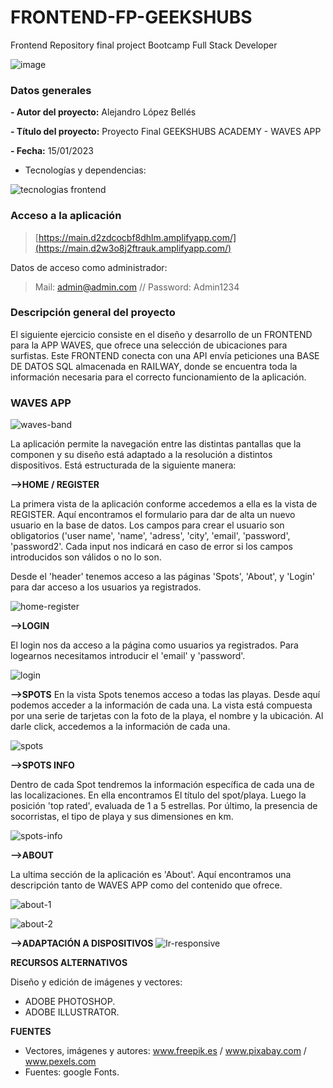 # FRONTEND-FP-GEEKSHUBS
Frontend Repository final project Bootcamp Full Stack Developer

![image](https://user-images.githubusercontent.com/113507322/205169800-ae8aeff3-2afc-467c-8c53-6c1637671770.png)

### Datos generales

**- Autor del proyecto:** Alejandro López Bellés

**- Título del proyecto:** Proyecto Final GEEKSHUBS ACADEMY - WAVES APP

**- Fecha:** 15/01/2023

- Tecnologías y dependencias: 

![tecnologias frontend](https://user-images.githubusercontent.com/113507322/212434438-c2da5f9a-07d0-4e16-b6eb-60bae0525eb0.jpg)


 ### Acceso a la aplicación

> [https://main.d2zdcocbf8dhlm.amplifyapp.com/](https://main.d2w3o8j2ftrauk.amplifyapp.com/)

Datos de acceso como administrador: 

> Mail: admin@admin.com // Password: Admin1234

 ### Descripción general del proyecto 

El siguiente ejercicio consiste en el diseño y desarrollo de un FRONTEND para la APP WAVES, que ofrece una selección de ubicaciones para surfistas. Este FRONTEND conecta con una API envía peticiones una BASE DE DATOS SQL almacenada en RAILWAY, donde se encuentra toda la información necesaria para el correcto funcionamiento de la aplicación.


 ###  WAVES APP
 ![waves-band](https://user-images.githubusercontent.com/113507322/212435385-f1d34478-5473-4f50-8172-2cc849e3b65e.png)
 

La aplicación permite la navegación entre las distintas pantallas que la componen y su diseño está adaptado a la resolución a distintos dispositivos. Está estructurada de la siguiente manera:
 
 
**-->HOME / REGISTER** 

La primera vista de la aplicación conforme accedemos a ella es la vista de REGISTER. Aquí encontramos el formulario para dar de alta un nuevo usuario en la base de datos. Los campos para crear el usuario son obligatorios ('user name', 'name', 'adress', 'city', 'email', 'password', 'password2'. Cada input nos indicará en caso de error si los campos introducidos son válidos o no lo son. 

Desde el 'header' tenemos acceso a las páginas 'Spots', 'About', y 'Login'  para dar acceso a los usuarios ya registrados. 

![home-register](https://user-images.githubusercontent.com/113507322/212437266-e13e9834-0d77-45b6-bd1c-0c2e0e5e68c2.png)

**-->LOGIN**

El login nos da acceso a la página como usuarios ya registrados. Para logearnos necesitamos introducir el 'email' y 'password'.

![login](https://user-images.githubusercontent.com/113507322/212439311-8009d9db-7cc9-4df1-9c84-d7636349f63f.png)

**-->SPOTS**
En la vista Spots tenemos acceso a todas las playas. Desde aquí podemos acceder a la información de cada una. 
La vista está compuesta por una serie de tarjetas con la foto de la playa, el nombre y la ubicación. Al darle click, accedemos a la información de cada una. 

![spots](https://user-images.githubusercontent.com/113507322/212490938-6e88097e-0ff9-4373-ac85-84365e02590e.png)

**-->SPOTS INFO**

Dentro de cada Spot tendremos la información específica de cada una de las localizaciones. En ella encontramos El título del spot/playa. Luego la posición 'top rated', evaluada de 1 a 5 estrellas. Por último, la presencia de socorristas, el tipo de playa y sus dimensiones en km. 

![spots-info](https://user-images.githubusercontent.com/113507322/212490974-9e2fe0b4-72ec-4647-9aa2-d83bf81cff91.png)



**-->ABOUT**

La ultima sección de la aplicación es 'About'. Aquí encontramos una descripción tanto de WAVES APP como del contenido que ofrece. 

![about-1](https://user-images.githubusercontent.com/113507322/212490863-997c51d1-efdb-470d-b102-5d3cc2449c29.png)

![about-2](https://user-images.githubusercontent.com/113507322/212439727-0c868d11-aa23-4372-8d01-30cb5d2ae469.png)



**-->ADAPTACIÓN A DISPOSITIVOS**
![lr-responsive](https://user-images.githubusercontent.com/113507322/212500200-0a8cdc33-d854-4c6a-9a4f-5adf259009a7.png)


**RECURSOS ALTERNATIVOS**

Diseño y edición de imágenes y vectores:
  - ADOBE PHOTOSHOP.
  - ADOBE ILLUSTRATOR. 

**FUENTES**

- Vectores, imágenes y autores: www.freepik.es / www.pixabay.com / www.pexels.com
- Fuentes: google Fonts. 


 

 
